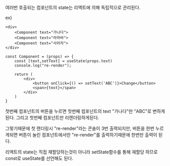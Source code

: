 여러번 호출되는 컴포넌트의 state는 리액트에 의해 독립적으로 관리된다.

ex)

    <div>
        <Component text="가나다">
        <Component text="라마바">
        <Component text="사아자">
    </div>

    const Component = (props) => {
        const [text,setText] = useState(props.text)
        console.log("re-render");

        return (
            <div>
                <button onClick={() => setText('ABC')}>Change</button>
                <span>{text}</span>
            </div>
        )
    }

첫번째 컴포넌트의 버튼을 누르면 첫번째 컴포넌트의 text "가나다"만 "ABC"로 변하게된다.
그리고 첫번째 컴포넌트만 리렌더링하게된다.

그렇기때문에 첫 렌더링시 "re-render"라는 콘솔이 3번 출력되지만,
버튼을 한번 누르게되면 버튼이 눌린 컴포넌트에서만 "re-render"를 출력하기때문에
한번만 출력이 된다.

리액트의 state는 직접 재할당하는것이 아니라 setState함수를 통해 재할당 하므로
const로 useState를 선언해도 된다.
